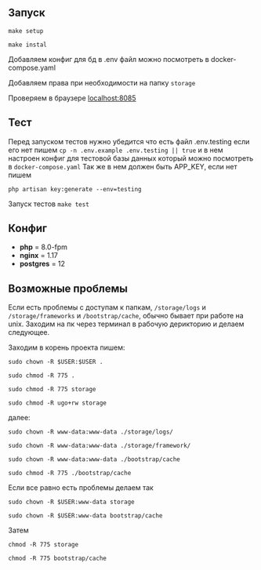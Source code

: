 ## Запуск

`make setup`

`make instal`

Добавляем конфиг для бд в .env файл можно посмотреть в docker-compose.yaml

Добавляем права при необходимости на папку `storage`

Проверяем в браузере [localhost:8085](http://localhost:8085/)

## Тест

Перед запуском тестов нужно убедится что есть файл .env.testing
если его нет пишем `cp -n .env.example .env.testing || true`
и в нем настроен конфиг для тестовой базы данных который можно посмотреть
в `docker-compose.yaml`
Так же в нем должен быть APP_KEY, если нет пишем

`php artisan key:generate --env=testing`

Запуск тестов
`make test`


## Конфиг
* **php** = 8.0-fpm
* **nginx** = 1.17
* **postgres** = 12



## Возможные проблемы

Если есть проблемы с доступам к папкам,
`/storage/logs` и `/storage/frameworks` и `/bootstrap/cache`,
обычно бывает при работе на unix. Заходим на пк через терминал в рабочую
дерикторию и делаем следующее.


Заходим в корень проекта пишем:

`sudo chown -R $USER:$USER .`

`sudo chmod -R 775 .`

`sudo chmod -R 775 storage`

`sudo chmod -R ugo+rw storage`

далее:

`sudo chown -R www-data:www-data ./storage/logs/`

`sudo chown -R www-data:www-data ./storage/framework/`

`sudo chown -R www-data:www-data ./bootstrap/cache`

`sudo chmod -R 775 ./bootstrap/cache`

Если все равно есть проблемы делаем так

`sudo chown -R $USER:www-data storage`

`sudo chown -R $USER:www-data bootstrap/cache`

Затем

`chmod -R 775 storage`

`chmod -R 775 bootstrap/cache`


